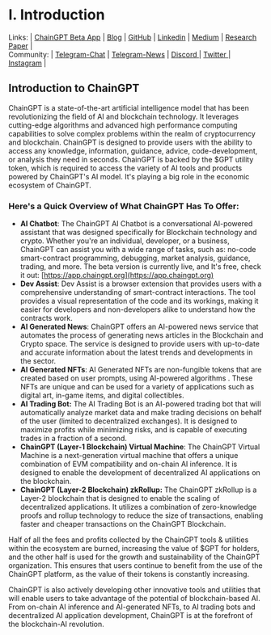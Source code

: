 # I. Introduction

Links: | [ChainGPT Beta App](https://app.chaingpt.org) | [Blog](https://chaingpt.org) | [GitHub](https://github.com/chaingpt-org) | [Linkedin](https://www.linkedin.com/company/chaingpt) | [Medium](https://medium.com/@chaingpt) | [Research Paper](https://uploads-ssl.webflow.com/63d0e411b048e60e70c275df/63d6498bd4b43923151548ac\_research.pdf) | \
Community: | [Telegram-Chat](https://t.me/chain\_gpt) | [Telegram-News](https://t.me/chaingptnews) | [Discord](https://discord.gg/FS2xpY28)[ ](https://discord.gg/EBMN2ACjvv)| [Twitter ](https://twitter.com/Chain\_GPT)| [Instagram](https://www.instagram.com/chaingpt) |

## Introduction to ChainGPT

ChainGPT is a state-of-the-art artificial intelligence model that has been revolutionizing the field of AI and blockchain technology. It leverages cutting-edge algorithms and advanced high performance computing capabilities to solve complex problems within the realm of cryptocurrency and blockchain. ChainGPT is designed to provide users with the ability to access any knowledge, information, guidance, advice, code-development, or analysis they need in seconds. ChainGPT is backed by the $GPT utility token, which is required to access the variety of AI tools and products powered by ChainGPT's AI model. It's playing a big role in the economic ecosystem of ChainGPT.



### Here's a Quick Overview of What ChainGPT Has To Offer:

* **AI Chatbot**: The ChainGPT AI Chatbot is a conversational AI-powered assistant that was designed specifically for Blockchain technology and crypto. Whether you're an individual, developer, or a business, ChainGPT can assist you with a wide range of tasks, such as: no-code smart-contract programming, debugging, market analysis, guidance, trading, and more. The beta version is currently live, and It's free, check it out: [https://app.chaingpt.org](https://app.chaingpt.org)
* **Dev Assist**: Dev Assist is a browser extension that provides users with a comprehensive understanding of smart-contract interactions. The tool provides a visual representation of the code and its workings, making it easier for developers and non-developers alike to understand how the contracts work.
* **AI Generated News**: ChainGPT offers an AI-powered news service that automates the process of generating news articles in the Blockchain and Crypto space. The service is designed to provide users with up-to-date and accurate information about the latest trends and developments in the sector.
* **AI Generated NFTs**: AI Generated NFTs are non-fungible tokens that are created based on user prompts, using AI-powered algorithms . These NFTs are unique and can be used for a variety of applications such as digital art, in-game items, and digital collectibles.
* **AI Trading Bot:** The AI Trading Bot is an AI-powered trading bot that will automatically analyze market data and make trading decisions on behalf of the user (limited to decentralized exchanges). It is designed to maximize profits while minimizing risks, and is capable of executing trades in a fraction of a second.
* **ChainGPT (Layer-1 Blockchain) Virtual Machine**: The ChainGPT Virtual Machine is a next-generation virtual machine that offers a unique combination of EVM compatibility and on-chain AI inference. It is designed to enable the development of decentralized AI applications on the blockchain.
* **ChainGPT (Layer-2 Blockchain)  zkRollup:** The ChainGPT zkRollup is a Layer-2 blockchain that is designed to enable the scaling of decentralized applications. It utilizes a combination of zero-knowledge proofs and rollup technology to reduce the size of transactions, enabling faster and cheaper transactions on the ChainGPT Blockchain.



Half of all the fees and profits collected by the ChainGPT tools & utilities within the ecosystem are burned, increasing the value of $GPT for holders, and the other half is used for the growth and sustainability of the ChainGPT organization. This ensures that users continue to benefit from the use of the ChainGPT platform, as the value of their tokens is constantly increasing.

ChainGPT is also actively developing other innovative tools and utilities that will enable users to take advantage of the potential of blockchain-based AI. From on-chain AI inference and AI-generated NFTs, to AI trading bots and decentralized AI application development, ChainGPT is at the forefront of the blockchain-AI revolution.
